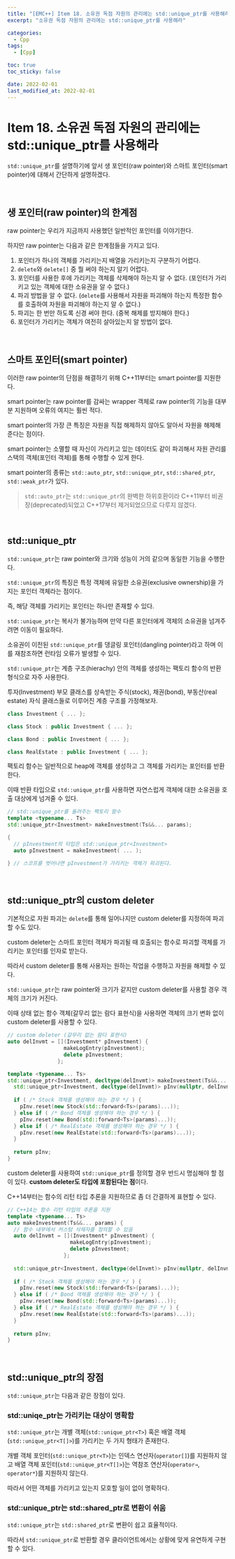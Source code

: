 ```yaml
---
title: "[EMC++] Item 18. 소유권 독점 자원의 관리에는 std::unique_ptr를 사용해라"
excerpt: "소유권 독점 자원의 관리에는 std::unique_ptr를 사용해라"

categories:
  - Cpp
tags:
  - [Cpp]

toc: true
toc_sticky: false

date: 2022-02-01
last_modified_at: 2022-02-01
---
```


# Item 18. 소유권 독점 자원의 관리에는 std::unique_ptr를 사용해라

`std::unique_ptr`를 설명하기에 앞서 생 포인터(raw pointer)와 스마트 포인터(smart pointer)에 대해서 간단하게 설명하겠다.

<br>

## 생 포인터(raw pointer)의 한계점

raw pointer는 우리가 지금까지 사용했던 일반적인 포인터를 이야기한다.

하지만 raw pointer는 다음과 같은 한계점들을 가지고 있다.

1. 포인터가 하나의 객체를 가리키는지 배열을 가리키는지 구분하기 어렵다.
2. `delete`와 `delete[]` 중 뭘 써야 하는지 알기 어렵다.
3. 포인터를 사용한 후에 가리키는 객체를 삭제해야 하는지 알 수 없다. (포인터가 가리키고 있는 객체에 대한 소유권을 알 수 없다.)
4. 파괴 방법을 알 수 없다. (`delete`를 사용해서 자원을 파괴해야 하는지 특정한 함수를 호출하여 자원을 파괴해야 하는지 알 수 없다.)
5. 파괴는 한 번만 하도록 신경 써야 한다. (중복 해제를 방지해야 한다.)
6. 포인터가 가리키는 객체가 여전히 살아있는지 알 방법이 없다.

<br>

## 스마트 포인터(smart pointer)

이러한 raw pointer의 단점을 해결하기 위해 C++11부터는 smart pointer를 지원한다.

smart pointer는 raw pointer를 감싸는 wrapper 객체로 raw pointer의 기능을 대부분 지원하며 오류의 여지는 훨씬 적다.

smart pointer의 가장 큰 특징은 자원을 직접 해제하지 않아도 알아서 자원을 해제해 준다는 점이다. 

smart pointer는 소멸할 때 자신이 가리키고 있는 데이터도 같이 파괴해서 자원 관리를 스택의 객체(포인터 객체)를 통해 수행할 수 있게 한다.

smart pointer의 종류는 `std::auto_ptr`, `std::unique_ptr`, `std::shared_ptr`, `std::weak_ptr`가 있다.

> `std::auto_ptr`는 `std::unique_ptr`의 완벽한 하위호환이라 C++11부터 비권장(deprecated)되었고 C++17부터 제거되었으므로 다루지 않겠다.

<br>

## std::unique_ptr

`std::unique_ptr`는 raw pointer와 크기와 성능이 거의 같으며 동일한 기능을 수행한다.

`std::unique_ptr`의 특징은 특정 객체에 유일한 소유권(exclusive ownership)을 가지는 포인터 객체라는 점이다.

즉, 해당 객체를 가리키는 포인터는 하나만 존재할 수 있다.

`std::unique_ptr`는 복사가 불가능하며 만약 다른 포인터에게 객체의 소유권을 넘겨주려면 이동이 필요하다.

소유권이 이전된 `std::unique_ptr`를 댕글링 포인터(dangling pointer)라고 하며 이를 재참조하면 런타임 오류가 발생할 수 있다.

`std::unique_ptr`는 계층 구조(hierachy) 안의 객체를 생성하는 팩토리 함수의 반환 형식으로 자주 사용한다.

투자(Investment) 부모 클래스를 상속받는 주식(stock), 채권(bond), 부동산(real estate) 자식 클래스들로 이루어진 계층 구조를 가정해보자.

```cpp
class Investment { ... };

class Stock : public Investment { ... };

class Bond : public Investment { ... };

class RealEstate : public Investment { ... };
```

팩토리 함수는 일반적으로 heap에 객체를 생성하고 그 객체를 가리키는 포인터를 반환한다.

이때 반환 타입으로 `std::unique_ptr`를 사용하면 자연스럽게 객체에 대한 소유권을 호출 대상에게 넘겨줄 수 있다.

```cpp
// std::unique_ptr를 돌려주는 팩토리 함수
template <typename... Ts>
std::unique_ptr<Investment> makeInvestment(Ts&&... params); 

{
  // pInvestment의 타입은 std::unique_ptr<Investment>
  auto pInvestment = makeInvestment( ... );

} // 스코프를 벗어나면 pInvestment가 가리키는 객체가 파괴된다.
```

<br>

## std::unique_ptr의 custom deleter

기본적으로 자원 파괴는 `delete`를 통해 일어나지만 custom deleter를 지정하여 파괴할 수도 있다.

custom deleter는 스마트 포인터 객체가 파괴될 때 호출되는 함수로 파괴할 객체를 가리키는 포인터를 인자로 받는다.

따라서 custom deleter를 통해 사용자는 원하는 작업을 수행하고 자원을 해제할 수 있다.

`std::unique_ptr`는 raw pointer와 크기가 같지만 custom deleter를 사용할 경우 객체의 크기가 커진다.

이때 상태 없는 함수 객체(갈무리 없는 람다 표현식)을 사용하면 객체의 크기 변화 없이 custom deleter를 사용할 수 있다.

```cpp
// custom deleter (갈무리 없는 람다 표현식)
auto delInvmt = [](Investment* pInvestment) {
                  makeLogEntry(pInvestment);
                  delete pInvestment;
                };

template <typename... Ts>
std::unique_ptr<Investment, decltype(delInvmt)> makeInvestment(Ts&&... params) {
  std::unique_ptr<Investment, decltype(delInvmt)> pInv(nullptr, delInvmt);
  
  if ( /* Stock 객체를 생성해야 하는 경우 */ ) {
    pInv.reset(new Stock(std::forward<Ts>(params)...));
  } else if ( /* Bond 객체를 생성해야 하는 경우 */ ) {
    pInv.reset(new Bond(std::forward<Ts>(params)...));
  } else if ( /* RealEstate 객체를 생성해야 하는 경우 */ ) {
    pInv.reset(new RealEstate(std::forward<Ts>(params)...));
  }
    
  return pInv;
}
```

custom deleter를 사용하여 `std::unique_ptr`를 정의할 경우 반드시 명심해야 할 점이 있다. **custom deleter도 타입에 포함된다는 점**이다.

C++14부터는 함수의 리턴 타입 추론을 지원하므로 좀 더 간결하게 표현할 수 있다.

```cpp
// C++14는 함수 리턴 타입의 추론을 지원
template <typename... Ts>
auto makeInvestment(Ts&&... params) {
  // 함수 내부에서 커스텀 삭제자를 정의할 수 있음
  auto delInvmt = [](Investment* pInvestment) {
                    makeLogEntry(pInvestment);
                    delete pInvestment;
                  };
    
  std::unique_ptr<Investment, decltype(delInvmt)> pInv(nullptr, delInvmt);
    
  if ( /* Stock 객체를 생성해야 하는 경우 */ ) {
    pInv.reset(new Stock(std::forward<Ts>(params)...));
  } else if ( /* Bond 객체를 생성해야 하는 경우 */ ) {
    pInv.reset(new Bond(std::forward<Ts>(params)...));
  } else if ( /* RealEstate 객체를 생성해야 하는 경우 */ ) {
    pInv.reset(new RealEstate(std::forward<Ts>(params)...));
  }
    
  return pInv;
}
```

<br>

## std::unique_ptr의 장점

`std::unique_ptr`는 다음과 같은 장점이 있다.

### std::uniqe_ptr는 가리키는 대상이 명확함

`std::unique_ptr`는 개별 객체(`std::unique_ptr<T>`) 혹은 배열 객체(`std::unique_ptr<T[]>`)를 가리키는 두 가지 형태가 존재한다.

개별 객체 포인터(`std::unique_ptr<T>`)는 인덱스 연산자(`operator[]`)를 지원하지 않고 배열 객체 포인터(`std::unique_ptr<T[]>`)는 역참조 연산자(`operator→`, `operator*`)를 지원하지 않는다.

따라서 어떤 객체를 가리키고 있는지 모호할 일이 없이 명확하다.

### std::unique_ptr는 std::shared_ptr로 변환이 쉬움

`std::unique_ptr`는 `std::shared_ptr`로 변환이 쉽고 효율적이다.

따라서 `std::unique_ptr`로 반환할 경우 클라이언트에서는 상황에 맞게 유연하게 구현할 수 있다.

<br>